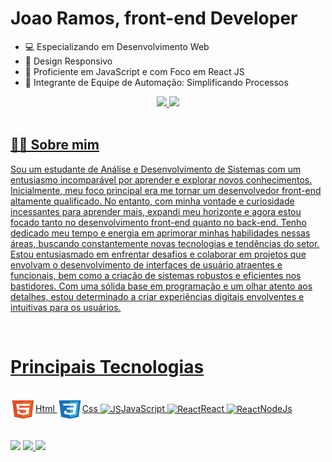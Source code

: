 <h1>Joao Ramos, front-end Developer</h1>

-  💻 Especializando em Desenvolvimento Web
-  📱 Design Responsivo
-  🚀 Proficiente em JavaScript e com Foco em React JS
-  💼 Integrante de Equipe de Automação: Simplificando Processos

<div align="center">
  
  <a href="https://github.com/JoaoHero">
  <img height="180em" src="https://github-readme-stats.vercel.app/api?username=joaoHero&show_icons=true&theme=cobalt&include_all_commits=true&count_private=true"/>
  <img height="180em" src="https://github-readme-stats.vercel.app/api/top-langs/?username=JoaoHero&layout=compact&langs_count=7&theme=cobalt"/>
    
</div>
  
   <div style="display: inline_block"><br>
    <h2>👨‍🎓 Sobre mim</h2>

<span>Sou um estudante de Análise e Desenvolvimento de Sistemas com um entusiasmo incomparável por aprender e explorar novos conhecimentos. Inicialmente, meu foco principal era me tornar um desenvolvedor front-end altamente qualificado. No entanto, com minha vontade e curiosidade incessantes para aprender mais, expandi meu horizonte e agora estou focado tanto no desenvolvimento front-end quanto no back-end. Tenho dedicado meu tempo e energia em aprimorar minhas habilidades nessas áreas, buscando constantemente novas tecnologias e tendências do setor. Estou entusiasmado em enfrentar desafios e colaborar em projetos que envolvam o desenvolvimento de interfaces de usuário atraentes e funcionais, bem como a criação de sistemas robustos e eficientes nos bastidores. Com uma sólida base em programação e um olhar atento aos detalhes, estou determinado a criar experiências digitais envolventes e intuitivas para os usuários.</span> 
     
</div>
  
 <div style="display: inline_block"><br>
    <h1>Principais Tecnologias</h1>
   <br>
  <img align="center" alt="HTML" height="30" width="40" src="https://raw.githubusercontent.com/devicons/devicon/master/icons/html5/html5-original.svg">Html
  <img align="center" alt="CSS" height="30" width="40" src="https://raw.githubusercontent.com/devicons/devicon/master/icons/css3/css3-original.svg">Css
  <img align="center" alt="JS" height="30" width="40" src="https://cdn.jsdelivr.net/gh/devicons/devicon/icons/javascript/javascript-original.svg">JavaScript
  <img align="center" alt="React" height="30" width="40" src="https://cdn.jsdelivr.net/gh/devicons/devicon/icons/react/react-original.svg" />React
  <img align="center" alt="React" height="30" width="40" src="https://cdn.jsdelivr.net/gh/devicons/devicon@latest/icons/nodejs/nodejs-plain-wordmark.svg" />NodeJs
          
   
</div>
  <br>
  <br>
  <div> 
    <a href="https://instagram.com/joao_heroo" target="_blank"><img src="https://img.shields.io/badge/-Instagram-%23E4405F?style=for-the-badge&logo=instagram&logoColor=white" target="_blank"></a>
    <a href = "https://www.facebook.com/joaovitor.silvaramos.7"><img src="https://img.shields.io/badge/Facebook-1877F2?style=for-the-badge&logo=facebook&logoColor=white">
    <a href = "https://www.linkedin.com/in/joao-vitor-r-8b4486112/"><img src="https://img.shields.io/badge/-LinkedIn-%230077B5?style=for-the-badge&logo=linkedin&logoColor=white" target="_blank"></a>
  </div>
 
</div>



